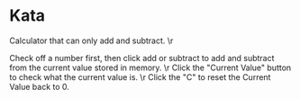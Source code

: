 # Kata

Calculator that can only add and subtract. \r

Check off a number first, then click add or subtract to add and subtract from the current value stored in memory. \r
Click the "Current Value" button to check what the current value is. \r
Click the "C" to reset the Current Value back to 0. 
